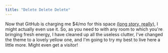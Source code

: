```yaml
---
title: "Delete Delete Delete"
---
```

 
Now that GitHub is charging me $4/mo for this space [(long story, really)](https://twitter.com/kanishk_kakar/status/1480264079306461188), I might actually even use it. So, as you need to with any room to which you're bringing fresh energy, I have cleaned up all the useless clutter, I've changed the theme to a lovely yellow one, and I'm going to try my best to live here a little more. Might even get a visitor!